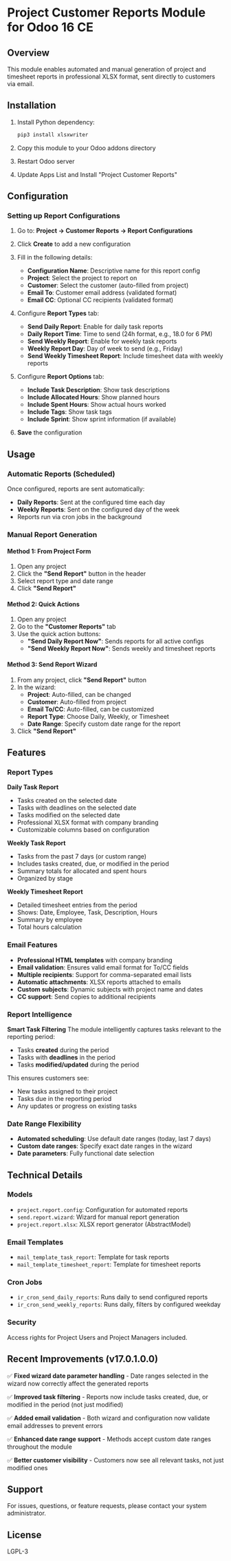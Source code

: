 # Project Customer Reports Module for Odoo 16 CE

## Overview

This module enables automated and manual generation of project and timesheet reports in professional XLSX format, sent directly to customers via email.

## Installation

1. Install Python dependency:
   ```bash
   pip3 install xlsxwriter
   ```

2. Copy this module to your Odoo addons directory

3. Restart Odoo server

4. Update Apps List and Install "Project Customer Reports"

## Configuration

### Setting up Report Configurations

1. Go to: **Project → Customer Reports → Report Configurations**
2. Click **Create** to add a new configuration
3. Fill in the following details:
   - **Configuration Name**: Descriptive name for this report config
   - **Project**: Select the project to report on
   - **Customer**: Select the customer (auto-filled from project)
   - **Email To**: Customer email address (validated format)
   - **Email CC**: Optional CC recipients (validated format)

4. Configure **Report Types** tab:
   - **Send Daily Report**: Enable for daily task reports
   - **Daily Report Time**: Time to send (24h format, e.g., 18.0 for 6 PM)
   - **Send Weekly Report**: Enable for weekly task reports
   - **Weekly Report Day**: Day of week to send (e.g., Friday)
   - **Send Weekly Timesheet Report**: Include timesheet data with weekly reports

5. Configure **Report Options** tab:
   - **Include Task Description**: Show task descriptions
   - **Include Allocated Hours**: Show planned hours
   - **Include Spent Hours**: Show actual hours worked
   - **Include Tags**: Show task tags
   - **Include Sprint**: Show sprint information (if available)

6. **Save** the configuration

## Usage

### Automatic Reports (Scheduled)

Once configured, reports are sent automatically:
- **Daily Reports**: Sent at the configured time each day
- **Weekly Reports**: Sent on the configured day of the week
- Reports run via cron jobs in the background

### Manual Report Generation

#### Method 1: From Project Form
1. Open any project
2. Click the **"Send Report"** button in the header
3. Select report type and date range
4. Click **"Send Report"**

#### Method 2: Quick Actions
1. Open any project
2. Go to the **"Customer Reports"** tab
3. Use the quick action buttons:
   - **"Send Daily Report Now"**: Sends reports for all active configs
   - **"Send Weekly Report Now"**: Sends weekly and timesheet reports

#### Method 3: Send Report Wizard
1. From any project, click **"Send Report"** button
2. In the wizard:
   - **Project**: Auto-filled, can be changed
   - **Customer**: Auto-filled from project
   - **Email To/CC**: Auto-filled, can be customized
   - **Report Type**: Choose Daily, Weekly, or Timesheet
   - **Date Range**: Specify custom date range for the report
3. Click **"Send Report"**

## Features

### Report Types

**Daily Task Report**
- Tasks created on the selected date
- Tasks with deadlines on the selected date
- Tasks modified on the selected date
- Professional XLSX format with company branding
- Customizable columns based on configuration

**Weekly Task Report**
- Tasks from the past 7 days (or custom range)
- Includes tasks created, due, or modified in the period
- Summary totals for allocated and spent hours
- Organized by stage

**Weekly Timesheet Report**
- Detailed timesheet entries from the period
- Shows: Date, Employee, Task, Description, Hours
- Summary by employee
- Total hours calculation

### Email Features

- **Professional HTML templates** with company branding
- **Email validation**: Ensures valid email format for To/CC fields
- **Multiple recipients**: Support for comma-separated email lists
- **Automatic attachments**: XLSX reports attached to emails
- **Custom subjects**: Dynamic subjects with project name and dates
- **CC support**: Send copies to additional recipients

### Report Intelligence

**Smart Task Filtering**
The module intelligently captures tasks relevant to the reporting period:
- Tasks **created** during the period
- Tasks with **deadlines** in the period
- Tasks **modified/updated** during the period

This ensures customers see:
- New tasks assigned to their project
- Tasks due in the reporting period
- Any updates or progress on existing tasks

### Date Range Flexibility

- **Automated scheduling**: Use default date ranges (today, last 7 days)
- **Custom date ranges**: Specify exact date ranges in the wizard
- **Date parameters**: Fully functional date selection

## Technical Details

### Models

- `project.report.config`: Configuration for automated reports
- `send.report.wizard`: Wizard for manual report generation
- `project.report.xlsx`: XLSX report generator (AbstractModel)

### Email Templates

- `mail_template_task_report`: Template for task reports
- `mail_template_timesheet_report`: Template for timesheet reports

### Cron Jobs

- `ir_cron_send_daily_reports`: Runs daily to send configured reports
- `ir_cron_send_weekly_reports`: Runs daily, filters by configured weekday

### Security

Access rights for Project Users and Project Managers included.

## Recent Improvements (v17.0.1.0.0)

✅ **Fixed wizard date parameter handling** - Date ranges selected in the wizard now correctly affect the generated reports

✅ **Improved task filtering** - Reports now include tasks created, due, or modified in the period (not just modified)

✅ **Added email validation** - Both wizard and configuration now validate email addresses to prevent errors

✅ **Enhanced date range support** - Methods accept custom date ranges throughout the module

✅ **Better customer visibility** - Customers now see all relevant tasks, not just modified ones

## Support

For issues, questions, or feature requests, please contact your system administrator.

## License

LGPL-3
